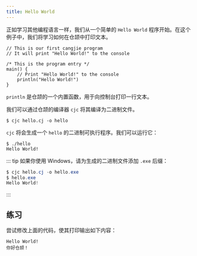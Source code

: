```yaml
---
title: Hello World
---
```


正如学习其他编程语言一样，我们从一个简单的 `Hello World` 程序开始。在这个例子中，我们将学习如何在仓颉中打印文本。

```cj
// This is our first cangjie program
// It will print "Hello World!" to the console

/* This is the program entry */
main() {
    // Print "Hello World!" to the console
    println("Hello World!")
}
```

`println` 是仓颉的一个内置函数，用于向控制台打印一行文本。

我们可以通过仓颉的编译器 `cjc` 将其编译为二进制文件。

```shell
$ cjc hello.cj -o hello
```

`cjc` 将会生成一个 `hello` 的二进制可执行程序。我们可以运行它：

```shell
$ ./hello
Hello World!
```

::: tip
如果你使用 Windows，请为生成的二进制文件添加 `.exe` 后缀：

```powershell
$ cjc hello.cj -o hello.exe
$ hello.exe
Hello World!
```

:::

## 练习

尝试修改上面的代码，使其打印输出如下内容：

```plain
Hello World!
你好仓颉！
```
